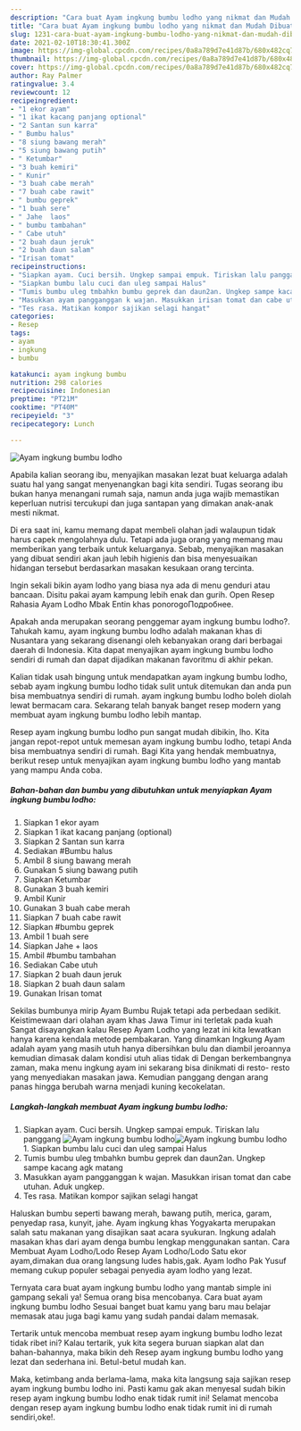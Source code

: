 ```yaml
---
description: "Cara buat Ayam ingkung bumbu lodho yang nikmat dan Mudah Dibuat"
title: "Cara buat Ayam ingkung bumbu lodho yang nikmat dan Mudah Dibuat"
slug: 1231-cara-buat-ayam-ingkung-bumbu-lodho-yang-nikmat-dan-mudah-dibuat
date: 2021-02-10T18:30:41.300Z
image: https://img-global.cpcdn.com/recipes/0a8a789d7e41d87b/680x482cq70/ayam-ingkung-bumbu-lodho-foto-resep-utama.jpg
thumbnail: https://img-global.cpcdn.com/recipes/0a8a789d7e41d87b/680x482cq70/ayam-ingkung-bumbu-lodho-foto-resep-utama.jpg
cover: https://img-global.cpcdn.com/recipes/0a8a789d7e41d87b/680x482cq70/ayam-ingkung-bumbu-lodho-foto-resep-utama.jpg
author: Ray Palmer
ratingvalue: 3.4
reviewcount: 12
recipeingredient:
- "1 ekor ayam"
- "1 ikat kacang panjang optional"
- "2 Santan sun karra"
- " Bumbu halus"
- "8 siung bawang merah"
- "5 siung bawang putih"
- " Ketumbar"
- "3 buah kemiri"
- " Kunir"
- "3 buah cabe merah"
- "7 buah cabe rawit"
- " bumbu geprek"
- "1 buah sere"
- " Jahe  laos"
- " bumbu tambahan"
- " Cabe utuh"
- "2 buah daun jeruk"
- "2 buah daun salam"
- "Irisan tomat"
recipeinstructions:
- "Siapkan ayam. Cuci bersih. Ungkep sampai empuk. Tiriskan lalu panggang"
- "Siapkan bumbu lalu cuci dan uleg sampai Halus"
- "Tumis bumbu uleg tmbahkn bumbu geprek dan daun2an. Ungkep sampe kacang agk matang"
- "Masukkan ayam pangganggan k wajan. Masukkan irisan tomat dan cabe utuhan. Aduk ungkep."
- "Tes rasa. Matikan kompor sajikan selagi hangat"
categories:
- Resep
tags:
- ayam
- ingkung
- bumbu

katakunci: ayam ingkung bumbu 
nutrition: 298 calories
recipecuisine: Indonesian
preptime: "PT21M"
cooktime: "PT40M"
recipeyield: "3"
recipecategory: Lunch

---
```



![Ayam ingkung bumbu lodho](https://img-global.cpcdn.com/recipes/0a8a789d7e41d87b/680x482cq70/ayam-ingkung-bumbu-lodho-foto-resep-utama.jpg)

Apabila kalian seorang ibu, menyajikan masakan lezat buat keluarga adalah suatu hal yang sangat menyenangkan bagi kita sendiri. Tugas seorang ibu bukan hanya menangani rumah saja, namun anda juga wajib memastikan keperluan nutrisi tercukupi dan juga santapan yang dimakan anak-anak mesti nikmat.

Di era  saat ini, kamu memang dapat membeli olahan jadi walaupun tidak harus capek mengolahnya dulu. Tetapi ada juga orang yang memang mau memberikan yang terbaik untuk keluarganya. Sebab, menyajikan masakan yang dibuat sendiri akan jauh lebih higienis dan bisa menyesuaikan hidangan tersebut berdasarkan masakan kesukaan orang tercinta. 

Ingin sekali bikin ayam lodho yang biasa nya ada di menu genduri atau bancaan. Disitu pakai ayam kampung lebih enak dan gurih. Open Resep Rahasia Ayam Lodho Mbak Entin khas ponorogoПодробнее.

Apakah anda merupakan seorang penggemar ayam ingkung bumbu lodho?. Tahukah kamu, ayam ingkung bumbu lodho adalah makanan khas di Nusantara yang sekarang disenangi oleh kebanyakan orang dari berbagai daerah di Indonesia. Kita dapat menyajikan ayam ingkung bumbu lodho sendiri di rumah dan dapat dijadikan makanan favoritmu di akhir pekan.

Kalian tidak usah bingung untuk mendapatkan ayam ingkung bumbu lodho, sebab ayam ingkung bumbu lodho tidak sulit untuk ditemukan dan anda pun bisa membuatnya sendiri di rumah. ayam ingkung bumbu lodho boleh diolah lewat bermacam cara. Sekarang telah banyak banget resep modern yang membuat ayam ingkung bumbu lodho lebih mantap.

Resep ayam ingkung bumbu lodho pun sangat mudah dibikin, lho. Kita jangan repot-repot untuk memesan ayam ingkung bumbu lodho, tetapi Anda bisa membuatnya sendiri di rumah. Bagi Kita yang hendak membuatnya, berikut resep untuk menyajikan ayam ingkung bumbu lodho yang mantab yang mampu Anda coba.

<!--inarticleads1-->

##### Bahan-bahan dan bumbu yang dibutuhkan untuk menyiapkan Ayam ingkung bumbu lodho:

1. Siapkan 1 ekor ayam
1. Siapkan 1 ikat kacang panjang (optional)
1. Siapkan 2 Santan sun karra
1. Sediakan  #Bumbu halus
1. Ambil 8 siung bawang merah
1. Gunakan 5 siung bawang putih
1. Siapkan  Ketumbar
1. Gunakan 3 buah kemiri
1. Ambil  Kunir
1. Gunakan 3 buah cabe merah
1. Siapkan 7 buah cabe rawit
1. Siapkan  #bumbu geprek
1. Ambil 1 buah sere
1. Siapkan  Jahe + laos
1. Ambil  #bumbu tambahan
1. Sediakan  Cabe utuh
1. Siapkan 2 buah daun jeruk
1. Siapkan 2 buah daun salam
1. Gunakan Irisan tomat


Sekilas bumbunya mirip Ayam Bumbu Rujak tetapi ada perbedaan sedikit. Keistimewaan dari olahan ayam khas Jawa Timur ini terletak pada kuah Sangat disayangkan kalau Resep Ayam Lodho yang lezat ini kita lewatkan hanya karena kendala metode pembakaran. Yang dinamkan Ingkung Ayam adalah ayam yang masih utuh hanya dibersihkan bulu dan diambil jeroannya kemudian dimasak dalam kondisi utuh alias tidak di Dengan berkembangnya zaman, maka menu ingkung ayam ini sekarang bisa dinikmati di resto- resto yang menyediakan masakan jawa. Kemudian panggang dengan arang panas hingga berubah warna menjadi kuning kecokelatan. 

<!--inarticleads2-->

##### Langkah-langkah membuat Ayam ingkung bumbu lodho:

1. Siapkan ayam. Cuci bersih. Ungkep sampai empuk. Tiriskan lalu panggang
<img src="https://img-global.cpcdn.com/steps/6e2bc50e8bc6f32f/160x128cq70/ayam-ingkung-bumbu-lodho-langkah-memasak-1-foto.jpg" alt="Ayam ingkung bumbu lodho"><img src="https://img-global.cpcdn.com/steps/4a02d6f720c7b264/160x128cq70/ayam-ingkung-bumbu-lodho-langkah-memasak-1-foto.jpg" alt="Ayam ingkung bumbu lodho">1. Siapkan bumbu lalu cuci dan uleg sampai Halus
1. Tumis bumbu uleg tmbahkn bumbu geprek dan daun2an. Ungkep sampe kacang agk matang
1. Masukkan ayam pangganggan k wajan. Masukkan irisan tomat dan cabe utuhan. Aduk ungkep.
1. Tes rasa. Matikan kompor sajikan selagi hangat


Haluskan bumbu seperti bawang merah, bawang putih, merica, garam, penyedap rasa, kunyit, jahe. Ayam ingkung khas Yogyakarta merupakan salah satu makanan yang disajikan saat acara syukuran. Ingkung adalah masakan khas dari ayam denga bumbu lengkap menggunakan santan. Cara Membuat Ayam Lodho/Lodo Resep Ayam Lodho/Lodo Satu ekor ayam,dimakan dua orang langsung ludes habis,gak. Ayam lodho Pak Yusuf memang cukup populer sebagai penyedia ayam lodho yang lezat. 

Ternyata cara buat ayam ingkung bumbu lodho yang mantab simple ini gampang sekali ya! Semua orang bisa mencobanya. Cara buat ayam ingkung bumbu lodho Sesuai banget buat kamu yang baru mau belajar memasak atau juga bagi kamu yang sudah pandai dalam memasak.

Tertarik untuk mencoba membuat resep ayam ingkung bumbu lodho lezat tidak ribet ini? Kalau tertarik, yuk kita segera buruan siapkan alat dan bahan-bahannya, maka bikin deh Resep ayam ingkung bumbu lodho yang lezat dan sederhana ini. Betul-betul mudah kan. 

Maka, ketimbang anda berlama-lama, maka kita langsung saja sajikan resep ayam ingkung bumbu lodho ini. Pasti kamu gak akan menyesal sudah bikin resep ayam ingkung bumbu lodho enak tidak rumit ini! Selamat mencoba dengan resep ayam ingkung bumbu lodho enak tidak rumit ini di rumah sendiri,oke!.

